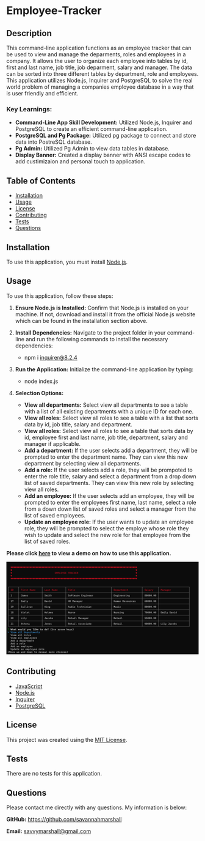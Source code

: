 # Employee-Tracker

## Description
This command-line application functions as an employee tracker that can be used to view and manage the deparments, roles and employees in a company. It allows the user to organize each employee into tables by id, first and last name, job title, job deparment, salary and manager. The data can be sorted into three different tables by department, role and employees. This application utilizes Node.js, Inquirer and PostgreSQL to solve the real world problem of managing a companies employee database in a way that is user friendly and efficient.

### Key Learnings:
* **Command-Line App Skill Development:** Utilized Node.js, Inquirer and PostgreSQL to create an efficient command-line application.
* **PostgreSQL and Pg Package:** Utilized pg package to connect and store data into PostreSQL database.
* **Pg Admin:** Utilized Pg Admin to view data tables in database.
* **Display Banner:** Created a display banner with ANSI escape codes to add custimizaion and personal touch to application.
  
## Table of Contents
  
- [Installation](#installation)
- [Usage](#usage)
- [License](#license)
- [Contributing](#contributing)
- [Tests](#tests)
- [Questions](#questions)

## Installation
To use this application, you must install [Node.js](https://nodejs.org/en).

## Usage

To use this application, follow these steps:

1. **Ensure Node.js is Installed:** Confirm that Node.js is installed on your machine. If not, download and install it from the official Node.js website which can be found in the installation section above.

2. **Install Dependencies:** Navigate to the project folder in your command-line and run the following commands to install the necessary dependencies:
   * npm i inquirer@8.2.4
3. **Run the Application:** Initialize the command-line application by typing:
   * node index.js
5. **Selection Options:**
   * **View all departments:** Select view all departments to see a table with a list of all existing departments with a unique ID for each one.
   * **View all roles:** Select view all roles to see a table with a list that sorts data by id, job title, salary and department.
   * **View all roles:** Select view all roles to see a table that sorts data by id, employee first and last name, job title, department, salary and manager if applicable.
   * **Add a department:** If the user selects add a department, they will be prompted to enter the department name. They can view this new department by selecting view all departments.
   * **Add a role:** If the user selects add a role, they will be prompoted to enter the role title, salary and select a department from a drop down list of saved departments. They can view this new role by selecting view all roles.
   * **Add an employee:** If the user selects add an employee, they will be prompted to enter the employees first name, last name, select a role from a down down list of saved roles and select a manager from the list of saved employees.
   * **Update an employee role:** If the user wants to update an employee role, they will be prompted to select the employe whose role they wish to update and select the new role for that employee from the list of saved roles.
     
**Please click [here]() to view a demo on how to use this application.**


![screenshot of application](https://github.com/savannahmarshall/Employee-Tracker/blob/main/assets/employee-tracker-screenshot.png)



## Contributing
* [JavaScript](https://www.javascript.com/)
* [Node.js](https://nodejs.org/en)
* [Inquirer](https://www.npmjs.com/package/inquirer)
* [PostgreSQL](https://www.postgresql.org/)

## License
This project was created using the [MIT License](https://opensource.org/license/MIT).

## Tests
There are no tests for this application.

## Questions
Please contact me directly with any questions. My information is below:  

**GitHub:** https://github.com/savannahmarshall  

**Email:** savvymarshall@gmail.com
